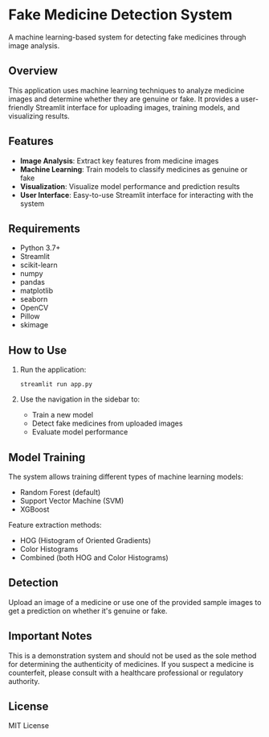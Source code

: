 # Fake Medicine Detection System

A machine learning-based system for detecting fake medicines through image analysis.

## Overview

This application uses machine learning techniques to analyze medicine images and determine whether they are genuine or fake. 
It provides a user-friendly Streamlit interface for uploading images, training models, and visualizing results.

## Features

- **Image Analysis**: Extract key features from medicine images
- **Machine Learning**: Train models to classify medicines as genuine or fake
- **Visualization**: Visualize model performance and prediction results
- **User Interface**: Easy-to-use Streamlit interface for interacting with the system

## Requirements

- Python 3.7+
- Streamlit
- scikit-learn
- numpy
- pandas
- matplotlib
- seaborn
- OpenCV
- Pillow
- skimage

## How to Use

1. Run the application:
   ```
   streamlit run app.py
   ```

2. Use the navigation in the sidebar to:
   - Train a new model
   - Detect fake medicines from uploaded images
   - Evaluate model performance

## Model Training

The system allows training different types of machine learning models:
- Random Forest (default)
- Support Vector Machine (SVM)
- XGBoost

Feature extraction methods:
- HOG (Histogram of Oriented Gradients)
- Color Histograms
- Combined (both HOG and Color Histograms)

## Detection

Upload an image of a medicine or use one of the provided sample images to get a prediction on whether it's genuine or fake.

## Important Notes

This is a demonstration system and should not be used as the sole method for determining the authenticity of medicines. If you suspect a medicine is counterfeit, please consult with a healthcare professional or regulatory authority.

## License

MIT License
